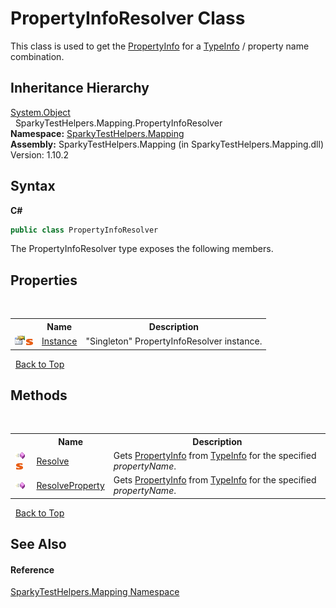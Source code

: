 # PropertyInfoResolver Class
 

This class is used to get the <a href="http://msdn2.microsoft.com/en-us/library/8z852kf5" target="_blank">PropertyInfo</a> for a <a href="http://msdn2.microsoft.com/en-us/library/hh194516" target="_blank">TypeInfo</a> / property name combination.


## Inheritance Hierarchy
<a href="http://msdn2.microsoft.com/en-us/library/e5kfa45b" target="_blank">System.Object</a><br />&nbsp;&nbsp;SparkyTestHelpers.Mapping.PropertyInfoResolver<br />
**Namespace:**&nbsp;<a href="N_SparkyTestHelpers_Mapping.md">SparkyTestHelpers.Mapping</a><br />**Assembly:**&nbsp;SparkyTestHelpers.Mapping (in SparkyTestHelpers.Mapping.dll) Version: 1.10.2

## Syntax

**C#**<br />
``` C#
public class PropertyInfoResolver
```

The PropertyInfoResolver type exposes the following members.


## Properties
&nbsp;<table><tr><th></th><th>Name</th><th>Description</th></tr><tr><td>![Public property](media/pubproperty.gif "Public property")![Static member](media/static.gif "Static member")</td><td><a href="P_SparkyTestHelpers_Mapping_PropertyInfoResolver_Instance.md">Instance</a></td><td>
"Singleton" PropertyInfoResolver instance.</td></tr></table>&nbsp;
<a href="#propertyinforesolver-class.md">Back to Top</a>

## Methods
&nbsp;<table><tr><th></th><th>Name</th><th>Description</th></tr><tr><td>![Public method](media/pubmethod.gif "Public method")![Static member](media/static.gif "Static member")</td><td><a href="M_SparkyTestHelpers_Mapping_PropertyInfoResolver_Resolve.md">Resolve</a></td><td>
Gets <a href="http://msdn2.microsoft.com/en-us/library/8z852kf5" target="_blank">PropertyInfo</a> from <a href="http://msdn2.microsoft.com/en-us/library/hh194516" target="_blank">TypeInfo</a> for the specified *propertyName*.</td></tr><tr><td>![Public method](media/pubmethod.gif "Public method")</td><td><a href="M_SparkyTestHelpers_Mapping_PropertyInfoResolver_ResolveProperty.md">ResolveProperty</a></td><td>
Gets <a href="http://msdn2.microsoft.com/en-us/library/8z852kf5" target="_blank">PropertyInfo</a> from <a href="http://msdn2.microsoft.com/en-us/library/hh194516" target="_blank">TypeInfo</a> for the specified *propertyName*.</td></tr></table>&nbsp;
<a href="#propertyinforesolver-class.md">Back to Top</a>

## See Also


#### Reference
<a href="N_SparkyTestHelpers_Mapping.md">SparkyTestHelpers.Mapping Namespace</a><br />